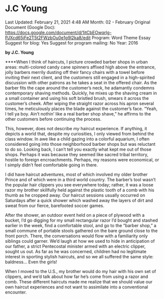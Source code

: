 # J.C Young

Last Updated: February 21, 2021 4:48 AM
Month: 02 - February
Original Document (Google Doc): https://docs.google.com/document/d/1itCbEOwqrlg-PJXcd65jFe2T5t2FWzbOu0e1g9l2ka8/edit
Program: Word Theme Essay
Suggest for blog: Yes
Suggest for program mailing: No
Year: 2016

**by J.C. Young**

****When I think of haircuts, I picture crowded barber shops in urban areas: multi-colored candy cane spinners affixed high above the entrance, jolly barbers merrily dusting off their fancy chairs with a towel before inviting their next client, and the customers still engaged in a high-spirited discussion with other patrons as he takes a seat in the offered chair. As the barber fits the cape around the customer’s neck, he adamantly condemns contemporary shaving methods. Quickly, he mixes up the shaving cream in a small container and using his soft bristled brush, smears it across the customer’s cheek. After wiping the straight razor across his apron several times, he meticulously places the blade against the customer’s face. “Yeah, I tell ya boy. Ain’t nothin’ like a real barber shop shave,” he affirms to the other customers before continuing the process.

This, however, does not describe *my* haircut experience. If anything, it depicts a world that, despite my curiosities, I only viewed from behind the class window. In awe like a child gazing into a colorful aquarium, I often considered going into those neighborhood barber shops but was reluctant to do so. Looking back, I can’t tell you exactly what kept me out of those shops. Perhaps it was because they seemed like sacred tribal territory, hostile to foreign encroachments. Perhaps, my reasons were economical, or I simply didn’t feel comfortable going in there.

I did have haircut adventures, most of which involved my older brother Prince and of which were in a third world country. The barber’s tool wasn’t the popular hair clippers you see everywhere today; rather, it was a loose razor my brother skillfully held against the plastic tooth of a comb with his thumb as he cropped away. Our haircut sessions usually occurred on Saturdays after a quick shower which washed away the layers of dirt and sweat from our fierce, barefooted soccer games.

After the shower, an outdoor event held on a piece of plywood with a bucket, I’d go digging for my small rectangular razor I’d bought and stashed earlier in the week, find a comfortable stool, and go to the “barber shop,” a small commune of portable stools gathered on the bare ground close to the front porch. There, the conversations would flow with a familiarity only siblings could garner. We’d laugh at how we used to hide in anticipation of our father, a strict Pentecostal minister armed with an electric clipper, sought us out. As far as he was concerned, children had no legitimate interest in sporting stylish haircuts, and so we all suffered the same style: baldness… Even the girls!

When I moved to the U.S., my brother would do my hair with his own set of clippers, and we’d talk about how far he’s come from using a razor and comb. These different haircuts made me realize that we should value our own haircut experiences and not want to assimilate into a conventional encounter.